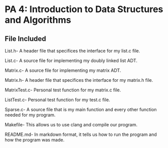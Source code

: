 <!--
#**********************************************************************************
# Kelly Liu, kliu80
# 2022 Winter CSE101 PA4
# README
# In markdown format, it tells us how to run the program and how the program was made.
*********************************************************************************/
-->
# PA 4: Introduction to Data Structures and Algorithms

## File Included
List.h- A header file that specifices the interface for my list.c file.

List.c- A source file for implementing my doubly linked list ADT.

Matrix.c- A source file for implementing my matrix ADT.

Matrix.h- A header file that specifices the interface for my matrix.h file.

MatrixTest.c- Personal test function for my matrix.c file.

ListTest.c- Personal test function for my test.c file.

Sparse.c- A source file that is my main function and every other function needed for my program.

Makefile- This allows us to use clang and compile our program.

README.md- In markdown format, it tells us how to run the program and how the program was made.

